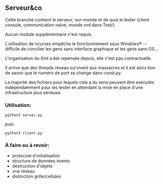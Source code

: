 ## Serveur&co

Cette branche contient le serveur, son monde et de quoi le tester (client console, communication naïve, monde xml dans Test/).

Aucun module supplémentaire n'est requis.

L'utilisation de ncurses empêche le fonctionnement sous Windows® -- difficile de concilier les gens sans interface graphique et les gens sans OS...

L'organisation du Xml a été repensée depuis, elle n'est pas contractuelle.

Il arrive que des threads réseau survivent aux massacres et il est alors bon de savoir que le numéro de port se change dans const.py.

La majorité des fichiers pour lequels cela a du sens peuvent être exécutés indépendamment pour les tester en attendant la mise en place d'une infrastructure plus sérieuse.

### Utilisation:

    python3 server.py

puis

    python3 client.py

### À faire ou à revoir:
- protocole d'initialisation
- structure de données events
- destruction d'objets
- vrai réseau
- distinction grille/cellules
